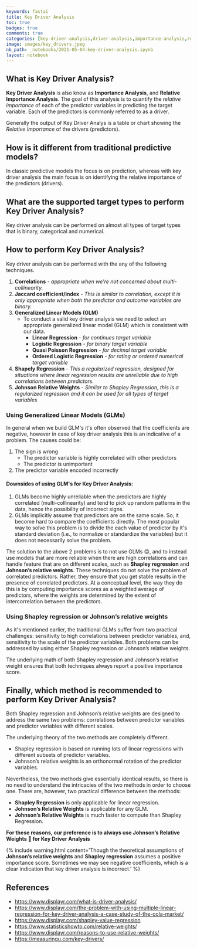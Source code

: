 ```yaml
---
keywords: fastai
title: Key Driver Analysis
toc: true 
badges: true
comments: true
categories: [key-driver-analysis,driver-analysis,importance-analysis,relative-importance-analysis,johnson-relative-weights,shapley-regression]
image: images/key_drivers.jpeg
nb_path: _notebooks/2021-05-04-key-driver-analysis.ipynb
layout: notebook
---
```


<!--
#################################################
### THIS FILE WAS AUTOGENERATED! DO NOT EDIT! ###
#################################################
# file to edit: _notebooks/2021-05-04-key-driver-analysis.ipynb
-->

<div class="container" id="notebook-container">
        
<div class="cell border-box-sizing text_cell rendered"><div class="inner_cell">
<div class="text_cell_render border-box-sizing rendered_html">
<h2 id="What-is-Key-Driver-Analysis?">What is Key Driver Analysis?<a class="anchor-link" href="#What-is-Key-Driver-Analysis?"> </a></h2><p><strong>Key Driver Analysis</strong> is also know as <strong>Importance Analysis</strong>, and <strong>Relative Importance Analysis</strong>. The goal of this analysis is to quantify the <em>relative importance</em> of each of the predictor variables in predicting the target variable. Each of the predictors is commonly referred to as a driver.</p>
<p>Generally the output of Key Driver Analys is a table or chart showing the <em>Relative Importance</em> of the drivers (predictors).</p>

</div>
</div>
</div>
<div class="cell border-box-sizing text_cell rendered"><div class="inner_cell">
<div class="text_cell_render border-box-sizing rendered_html">
<h2 id="How-is-it-different-from-traditional-predictive-models?">How is it different from traditional predictive models?<a class="anchor-link" href="#How-is-it-different-from-traditional-predictive-models?"> </a></h2><p>In classic predictive models the focus is on prediction, whereas with key driver analysis the main focus is on identifying the relative importance of the predictors (drivers).</p>

</div>
</div>
</div>
<div class="cell border-box-sizing text_cell rendered"><div class="inner_cell">
<div class="text_cell_render border-box-sizing rendered_html">
<h2 id="What-are-the-supported-target-types-to-perform-Key-Driver-Analysis?">What are the supported target types to perform Key Driver Analysis?<a class="anchor-link" href="#What-are-the-supported-target-types-to-perform-Key-Driver-Analysis?"> </a></h2><p>Key driver analysis can be performed on almost all types of target types that is binary, categorical and numerical.</p>

</div>
</div>
</div>
<div class="cell border-box-sizing text_cell rendered"><div class="inner_cell">
<div class="text_cell_render border-box-sizing rendered_html">
<h2 id="How-to-perform-Key-Driver-Analysis?">How to perform Key Driver Analysis?<a class="anchor-link" href="#How-to-perform-Key-Driver-Analysis?"> </a></h2><p>Key driver analysis can be performed with the any of the following techniques.</p>
<ol>
<li><strong>Correlations</strong> - <em>appropriate when we're not concerned about multi-collinearity.</em></li>
<li><strong>Jaccard coefficient/index</strong> - <em>This is similar to correlation, except it is only appropriate when both the predictor and outcome variables are binary.</em></li>
<li><strong>Generalized Linear Models (GLM)</strong><ul>
<li>To conduct a valid key driver analysis we need to select an appropriate generalized linear model (GLM) which is consistent with our data.<ul>
<li><strong>Linear Regression</strong> <em>- for continues target variable</em></li>
<li><strong>Logistic Regression</strong> <em>- for binary target variable</em></li>
<li><strong>Quasi Poisson Regression</strong> <em>- for decimal target variable</em></li>
<li><strong>Ordered Logistic Regression</strong> <em>- for rating or ordered numerical target variable</em></li>
</ul>
</li>
</ul>
</li>
<li><strong>Shapely Regression</strong> - <em>This a regularized regression, designed for situations where linear regression results are unreliable due to high correlations between predictors.</em></li>
<li><strong>Johnson Relative Weights</strong> - <em>Similar to Shapley Regression, this is a regularized regression and it can be used for all types of target variables</em></li>
</ol>

</div>
</div>
</div>
<div class="cell border-box-sizing text_cell rendered"><div class="inner_cell">
<div class="text_cell_render border-box-sizing rendered_html">
<h3 id="Using-Generalized-Linear-Models-(GLMs)">Using Generalized Linear Models (GLMs)<a class="anchor-link" href="#Using-Generalized-Linear-Models-(GLMs)"> </a></h3><p>In general when we build GLM's it's often observed that the coefficients are negative, however in case of key driver analysis this is an indicative of a problem.
The causes could be:</p>
<ol>
<li>The sign is wrong<ul>
<li>The predictor variable is highly correlated with other predictors</li>
<li>The predictor is unimportant</li>
</ul>
</li>
<li>The predictor variable encoded incorrectly</li>
</ol>
<h4 id="Downsides-of-using-GLM's-for-Key-Driver-Analysis:">Downsides of using GLM's for Key Driver Analysis:<a class="anchor-link" href="#Downsides-of-using-GLM's-for-Key-Driver-Analysis:"> </a></h4><ol>
<li>GLMs become highly unreliable when the predictors are highly correlated (multi-collinearity) and tend to pick up random patterns in the data, hence the possibility of incorrect signs.</li>
<li>GLMs implicitly assume that predictors are on the same scale. So, it become hard to compare the coefficients directly. The most popular way to solve this problem is to divide the each value of predictor by it's standard deviation (i.e., to normalize or standardize the variables) but it does not necessarily solve the problem.</li>
</ol>
<p>The solution to the above 2 problems is to not use GLMs 😊, and to instead use models that are more reliable when there are high correlations and can handle feature that are on different scales, such as <strong>Shapley regression</strong> and <strong>Johnson’s relative weights</strong>. These techniques do not solve the problem of correlated predictors. Rather, they ensure that you get stable results in the presence of correlated predictors. At a conceptual level, the way they do this is by computing importance scores as a weighted average of predictors, where the weights are determined by the extent of intercorrelation between the predictors.</p>

</div>
</div>
</div>
<div class="cell border-box-sizing text_cell rendered"><div class="inner_cell">
<div class="text_cell_render border-box-sizing rendered_html">
<h3 id="Using-Shapley-regression-or-Johnson&#8217;s-relative-weights">Using Shapley regression or Johnson&#8217;s relative weights<a class="anchor-link" href="#Using-Shapley-regression-or-Johnson&#8217;s-relative-weights"> </a></h3><p>As it's mentioned earlier, the traditional GLMs suffer from two practical challenges: sensitivity to high correlations between predictor variables, and, sensitivity to the scale of the predictor variables. Both problems can be addressed by using either Shapley regression or Johnson’s relative weights.</p>
<p>The underlying math of both Shapley regression and Johnson’s relative weight ensures that both techniques always report a positive importance score.</p>

</div>
</div>
</div>
<div class="cell border-box-sizing text_cell rendered"><div class="inner_cell">
<div class="text_cell_render border-box-sizing rendered_html">
<h2 id="Finally,-which-method-is-recommended-to-perform-Key-Driver-Analysis?">Finally, which method is recommended to perform Key Driver Analysis?<a class="anchor-link" href="#Finally,-which-method-is-recommended-to-perform-Key-Driver-Analysis?"> </a></h2><p>Both Shapley regression and Johnson’s relative weights are designed to address the same two problems: correlations between predictor variables and predictor variables with different scales.</p>
<p>The underlying theory of the two methods are completely different.</p>
<ul>
<li>Shapley regression is based on running lots of linear regressions with different subsets of predictor variables. </li>
<li>Johnson’s relative weights is an orthonormal rotation of the predictor variables.</li>
</ul>
<p>Nevertheless, the two methods give essentially identical results, so there is no need to understand the intricacies of the two methods in order to choose one.
There are, however, two practical difference between the methods:</p>
<ul>
<li><strong>Shapley Regression</strong> is only applicable for linear regression. </li>
<li><strong>Johnson’s Relative Weights</strong> is applicable for any GLM.</li>
<li><strong>Johnson’s Relative Weights</strong> is much faster to compute than Shapley Regression.</li>
</ul>
<p><strong>For these reasons, our preference is to always use Johnson’s Relative Weights 💪 for Key Driver Analysis</strong></p>

</div>
</div>
</div>
<div class="cell border-box-sizing text_cell rendered"><div class="inner_cell">
<div class="text_cell_render border-box-sizing rendered_html">
<p>{% include warning.html content='Though the theoretical assumptions of <strong>Johnson’s relative weights</strong> and <strong>Shapley regression</strong> assumes a positive importance score. Sometimes we may see negative coefficients, which is a clear indication that key driver analysis is incorrect.' %}</p>

</div>
</div>
</div>
<div class="cell border-box-sizing text_cell rendered"><div class="inner_cell">
<div class="text_cell_render border-box-sizing rendered_html">
<h2 id="References">References<a class="anchor-link" href="#References"> </a></h2><ul>
<li><a href="https://www.displayr.com/what-is-driver-analysis/">https://www.displayr.com/what-is-driver-analysis/</a></li>
<li><a href="https://www.displayr.com/the-problem-with-using-multiple-linear-regression-for-key-driver-analysis-a-case-study-of-the-cola-market/">https://www.displayr.com/the-problem-with-using-multiple-linear-regression-for-key-driver-analysis-a-case-study-of-the-cola-market/</a></li>
<li><a href="https://www.displayr.com/shapley-value-regression">https://www.displayr.com/shapley-value-regression</a></li>
<li><a href="https://www.statisticshowto.com/relative-weights/">https://www.statisticshowto.com/relative-weights/</a></li>
<li><a href="https://www.displayr.com/reasons-to-use-relative-weights/">https://www.displayr.com/reasons-to-use-relative-weights/</a></li>
<li><a href="https://measuringu.com/key-drivers/">https://measuringu.com/key-drivers/</a></li>
</ul>

</div>
</div>
</div>
</div>
 


